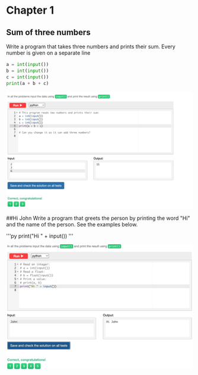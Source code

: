 
# Chapter 1

## Sum of three numbers
Write a program that takes three numbers and prints their sum. Every number is given on a separate line

```.py
a = int(input())
b = int(input())
c = int(input())
print(a + b + c)
```


![](chp1_snakify_task1.jpg)


##Hi John
Write a program that greets the person by printing the word "Hi" and the name of the person. See the examples below.

'''py
print("Hi " + input())
'''

![](chp1_snakify_task2.jpg)
